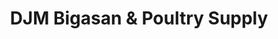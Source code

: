 ---
title: "DJM Bigasan & Poultry Supply"
url: /magallanes/djm-bigasan-and-poultry-supply/
shop: shop
---